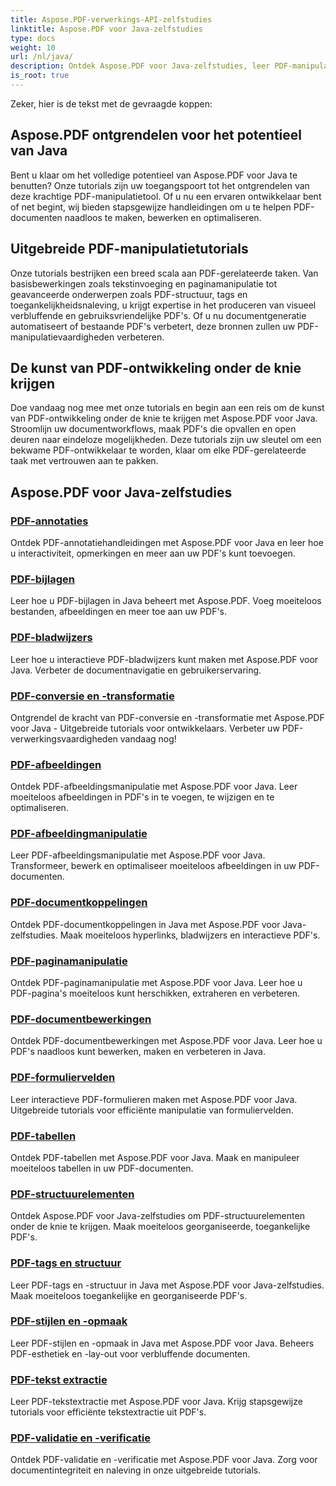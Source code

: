 ```yaml
---
title: Aspose.PDF-verwerkings-API-zelfstudies
linktitle: Aspose.PDF voor Java-zelfstudies
type: docs
weight: 10
url: /nl/java/
description: Ontdek Aspose.PDF voor Java-zelfstudies, leer PDF-manipulatie en profiteer van de kracht ervan om naadloos PDF's te maken, bewerken en optimaliseren.
is_root: true
---
```

Zeker, hier is de tekst met de gevraagde koppen:

## Aspose.PDF ontgrendelen voor het potentieel van Java

Bent u klaar om het volledige potentieel van Aspose.PDF voor Java te benutten? Onze tutorials zijn uw toegangspoort tot het ontgrendelen van deze krachtige PDF-manipulatietool. Of u nu een ervaren ontwikkelaar bent of net begint, wij bieden stapsgewijze handleidingen om u te helpen PDF-documenten naadloos te maken, bewerken en optimaliseren.

## Uitgebreide PDF-manipulatietutorials

Onze tutorials bestrijken een breed scala aan PDF-gerelateerde taken. Van basisbewerkingen zoals tekstinvoeging en paginamanipulatie tot geavanceerde onderwerpen zoals PDF-structuur, tags en toegankelijkheidsnaleving, u krijgt expertise in het produceren van visueel verbluffende en gebruiksvriendelijke PDF's. Of u nu documentgeneratie automatiseert of bestaande PDF's verbetert, deze bronnen zullen uw PDF-manipulatievaardigheden verbeteren.

## De kunst van PDF-ontwikkeling onder de knie krijgen

Doe vandaag nog mee met onze tutorials en begin aan een reis om de kunst van PDF-ontwikkeling onder de knie te krijgen met Aspose.PDF voor Java. Stroomlijn uw documentworkflows, maak PDF's die opvallen en open deuren naar eindeloze mogelijkheden. Deze tutorials zijn uw sleutel om een bekwame PDF-ontwikkelaar te worden, klaar om elke PDF-gerelateerde taak met vertrouwen aan te pakken.

## Aspose.PDF voor Java-zelfstudies

### [PDF-annotaties](./pdf-annotations/)
Ontdek PDF-annotatiehandleidingen met Aspose.PDF voor Java en leer hoe u interactiviteit, opmerkingen en meer aan uw PDF's kunt toevoegen.
### [PDF-bijlagen](./pdf-attachments/)
Leer hoe u PDF-bijlagen in Java beheert met Aspose.PDF. Voeg moeiteloos bestanden, afbeeldingen en meer toe aan uw PDF's.
### [PDF-bladwijzers](./pdf-bookmarks/)
Leer hoe u interactieve PDF-bladwijzers kunt maken met Aspose.PDF voor Java. Verbeter de documentnavigatie en gebruikerservaring.
### [PDF-conversie en -transformatie](./pdf-conversion-transformation/)
Ontgrendel de kracht van PDF-conversie en -transformatie met Aspose.PDF voor Java - Uitgebreide tutorials voor ontwikkelaars. Verbeter uw PDF-verwerkingsvaardigheden vandaag nog!
### [PDF-afbeeldingen](./pdf-images/)
Ontdek PDF-afbeeldingsmanipulatie met Aspose.PDF voor Java. Leer moeiteloos afbeeldingen in PDF's in te voegen, te wijzigen en te optimaliseren.
### [PDF-afbeeldingmanipulatie](./pdf-image-manipulation/)
Leer PDF-afbeeldingsmanipulatie met Aspose.PDF voor Java. Transformeer, bewerk en optimaliseer moeiteloos afbeeldingen in uw PDF-documenten.
### [PDF-documentkoppelingen](./pdf-document-links/)
Ontdek PDF-documentkoppelingen in Java met Aspose.PDF voor Java-zelfstudies. Maak moeiteloos hyperlinks, bladwijzers en interactieve PDF's.
### [PDF-paginamanipulatie](./pdf-page-manipulation/)
Ontdek PDF-paginamanipulatie met Aspose.PDF voor Java. Leer hoe u PDF-pagina's moeiteloos kunt herschikken, extraheren en verbeteren.
### [PDF-documentbewerkingen](./pdf-document-operations/)
Ontdek PDF-documentbewerkingen met Aspose.PDF voor Java. Leer hoe u PDF's naadloos kunt bewerken, maken en verbeteren in Java.
### [PDF-formuliervelden](./pdf-form-fields/)
Leer interactieve PDF-formulieren maken met Aspose.PDF voor Java. Uitgebreide tutorials voor efficiënte manipulatie van formuliervelden.
### [PDF-tabellen](./pdf-tables/)
Ontdek PDF-tabellen met Aspose.PDF voor Java. Maak en manipuleer moeiteloos tabellen in uw PDF-documenten. 
### [PDF-structuurelementen](./pdf-structure-elements/)
Ontdek Aspose.PDF voor Java-zelfstudies om PDF-structuurelementen onder de knie te krijgen. Maak moeiteloos georganiseerde, toegankelijke PDF's.
### [PDF-tags en structuur](./pdf-tags-and-structure/)
Leer PDF-tags en -structuur in Java met Aspose.PDF voor Java-zelfstudies. Maak moeiteloos toegankelijke en georganiseerde PDF's.
### [PDF-stijlen en -opmaak](./pdf-styles-and-formatting/)
Leer PDF-stijlen en -opmaak in Java met Aspose.PDF voor Java. Beheers PDF-esthetiek en -lay-out voor verbluffende documenten.
### [PDF-tekst extractie](./pdf-text-extraction/)
Leer PDF-tekstextractie met Aspose.PDF voor Java. Krijg stapsgewijze tutorials voor efficiënte tekstextractie uit PDF's.
### [PDF-validatie en -verificatie](./pdf-validation-and-verification/)
Ontdek PDF-validatie en -verificatie met Aspose.PDF voor Java. Zorg voor documentintegriteit en naleving in onze uitgebreide tutorials.
